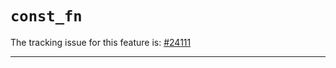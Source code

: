 # `const_fn`

The tracking issue for this feature is: [#24111]

[#24111]: https://github.com/rust-lang/rust/issues/24111

------------------------



